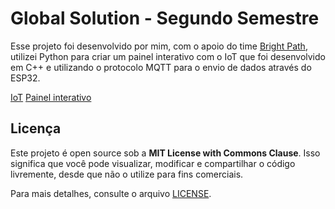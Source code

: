# Global Solution - Segundo Semestre

Esse projeto foi desenvolvido por mim, com o apoio do time [Bright Path](https://github.com/Bright-Path-Team), utilizei Python para criar um painel interativo com o IoT que foi desenvolvido em C++ e utilizando o protocolo MQTT para o envio de dados através do ESP32.

[IoT](/bp-edge-main/)
[Painel interativo](/bp-python-main/)

## Licença

Este projeto é open source sob a **MIT License with Commons Clause**. Isso significa que você pode visualizar, modificar e compartilhar o código livremente, desde que não o utilize para fins comerciais.

Para mais detalhes, consulte o arquivo [LICENSE](./LICENSE).